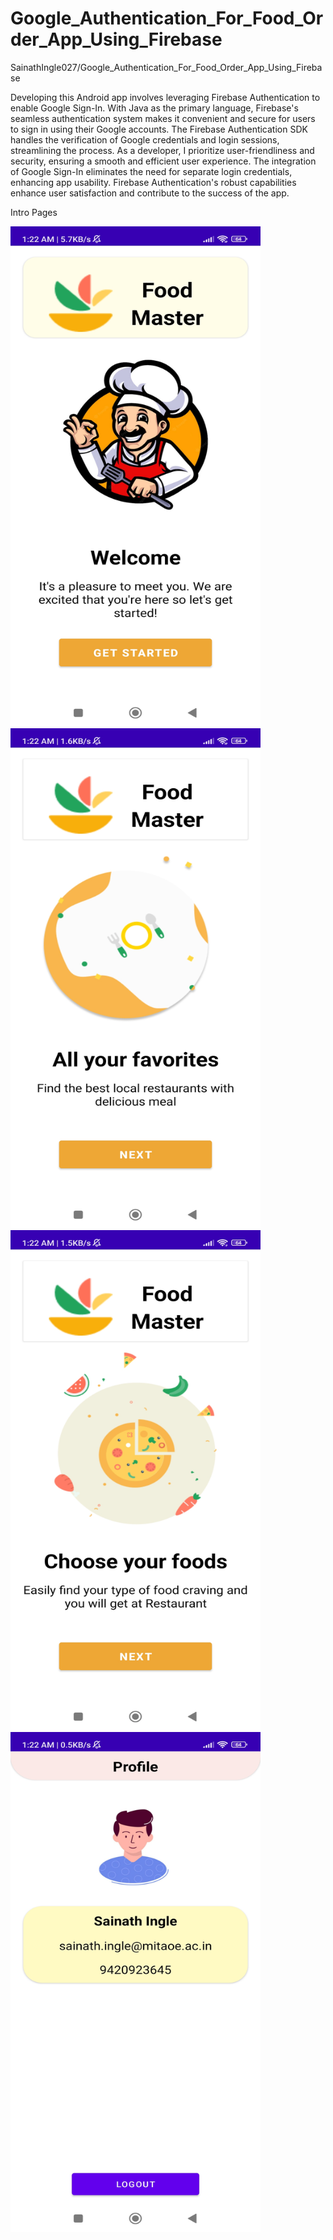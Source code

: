# Google_Authentication_For_Food_Order_App_Using_Firebase
SainathIngle027/Google_Authentication_For_Food_Order_App_Using_Firebase

Developing this Android app involves leveraging Firebase Authentication to enable Google Sign-In. With Java as the primary language, Firebase's seamless authentication system makes it convenient and secure for users to sign in using their Google accounts. The Firebase Authentication SDK handles the verification of Google credentials and login sessions, streamlining the process. As a developer, I prioritize user-friendliness and security, ensuring a smooth and efficient user experience. The integration of Google Sign-In eliminates the need for separate login credentials, enhancing app usability. Firebase Authentication's robust capabilities enhance user satisfaction and contribute to the success of the app.

Intro Pages

<img src="/Startpage.jpg" alt="Alt Text" width="400" height="800">
<img src="/Page2.jpg" alt="Alt Text" width="400" height="800">
<img src="/p3.jpg" alt="Alt Text" width="400" height="800">
<img src="/profile.jpg" alt="Alt Text" width="400" height="800">


